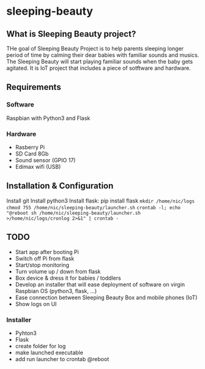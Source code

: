 # sleeping-beauty

## What is Sleeping Beauty project?

THe goal of Sleeping Beauty Project is to help parents sleeping longer period of time by calming their dear babies with familiar sounds and musics.
The Sleeping Beauty will start playing familiar sounds when the baby gets agitated.
It is IoT project that includes a piece of sotftware and hardware. 

## Requirements

### Software
Raspbian with Python3 and Flask

### Hardware
- Rasberry Pi
- SD Card 8Gb
- Sound sensor (GPIO 17)
- Edimax wifi (USB)

## Installation & Configuration

Install git
Install python3
Install flask: pip install flask
`mkdir /home/nic/logs`
`chmod 755 /home/nic/sleeping-beauty/launcher.sh`
`crontab -l; echo "@reboot sh /home/nic/sleeping-beauty/launcher.sh >/home/nic/logs/cronlog 2>&1" | crontab -`

## TODO
- Start app after booting Pi
- Switch off Pi from flask
- Start/stop monitoring
- Turn volume up / down from flask
- Box device & dress it for babies / toddlers
- Develop an installer that will ease deployment of software on virgin Raspbian OS (python3, flask, ...)
- Ease connection between Sleeping Beauty Box and mobile phones (IoT)
- Show logs on UI

### Installer

- Pyhton3
- Flask
- create folder for log 
- make launched executable
- add run launcher to crontab @reboot
